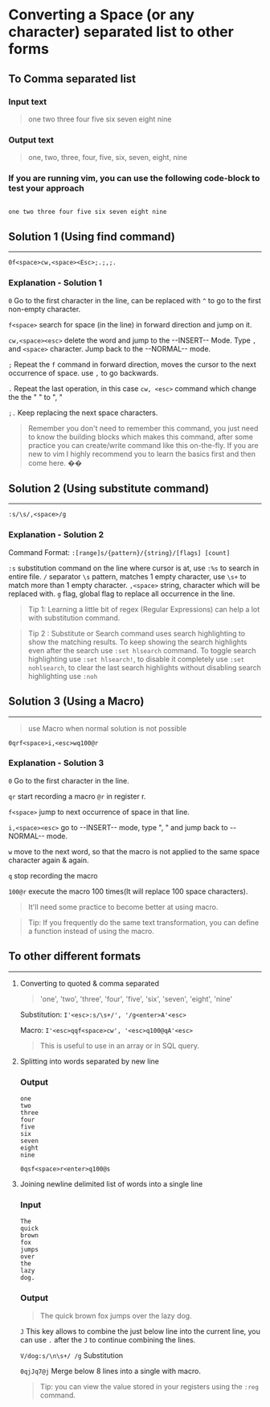 # Converting a Space (or any character) separated list to other forms

## To Comma separated list

### Input text

> one two three four five six seven eight nine

### Output text

> one, two, three, four, five, six, seven, eight, nine

### If you are running vim, you can use the following code-block to test your approach

``` plain

one two three four five six seven eight nine

```

## Solution 1 (Using find command)

---

`0f<space>cw,<space><Esc>;.;,;.`

### Explanation - Solution 1

`0` Go to the first character in the line, can be replaced with `^` to go to the first non-empty character.

`f<space>` search for space (in the line) in forward direction and jump on it.

`cw,<space><esc>` delete the word and jump to the --INSERT-- Mode. Type `,` and `<space>` character. Jump back to the --NORMAL-- mode.

`;` Repeat the `f` command in forward direction, moves the cursor to the next occurrence of space. use `,` to go backwards.

`.` Repeat the last operation, in this case `cw, <esc>` command which change the the " " to ", "

`;.` Keep replacing the next space characters.

> Remember you don't need to remember this command, you just need to know the building blocks which makes this command, after some practice you can create/write command like this on-the-fly. If you are new to vim I highly recommend you to learn the basics first and then come here. ��

## Solution 2 (Using substitute command)

---

`:s/\s/,<space>/g`

### Explanation - Solution 2

Command Format: `:[range]s/{pattern}/{string}/[flags] [count]`

`:s` substitution command on the line where cursor is at, use `:%s` to search in entire file.
`/` separator
`\s` pattern, matches 1 empty character, use `\s+` to match more than 1 empty character.
`,<space>` string, character which will be replaced with.
`g` flag, global flag to replace all occurrence in the line.

> Tip 1: Learning a little bit of regex (Regular Expressions) can help a lot with substitution command.

> Tip 2 : Substitute or Search command uses search highlighting to show the matching results. To keep showing the search highlights even after the search use `:set hlsearch` command. To toggle search highlighting use `:set hlsearch!`, to disable it completely use `:set nohlsearch`, to clear the last search highlights without disabling search highlighting use `:noh`

## Solution 3 (Using a Macro)

---

> use Macro when normal solution is not possible

`0qrf<space>i,<esc>wq100@r`

### Explanation - Solution 3

`0` Go to the first character in the line.

`qr` start recording a macro `@r` in register r.

`f<space>` jump to next occurrence of space in that line.

`i,<space><esc>` go to --INSERT-- mode, type ", " and jump back to --NORMAL-- mode.

`w` move to the next word, so that the macro is not applied to the same space character again & again.

`q` stop recording the macro

`100@r` execute the macro 100 times(It will replace 100 space characters).

> It'll need some practice to become better at using macro.

> Tip: If you frequently do the same text transformation, you can define a function instead of using the macro.

## To other different formats

---

1. Converting to quoted & comma separated

    > 'one', 'two', 'three', 'four', 'five', 'six', 'seven', 'eight', 'nine'

    Substitution: `I'<esc>:s/\s+/', '/g<enter>A'<esc>`

    Macro: `I'<esc>qqf<space>cw', '<esc>q100@qA'<esc>`

    > This is useful to use in an array or in SQL query.

2. Splitting into words separated by new line
    
    ### Output

    ``` plain
    one
    two
    three
    four
    five
    six
    seven
    eight
    nine
    ```

    `0qsf<space>r<enter>q100@s`

3. Joining newline delimited list of words into a single line

    ### Input

    ``` plain
    The
    quick
    brown
    fox
    jumps
    over
    the
    lazy
    dog.
    ```

    ### Output

    >  The quick brown fox jumps over the lazy dog.

    `J` This key allows to combine the just below line into the current line, you can use `.` after the `J` to continue combining the lines.

    `V/dog:s/\n\s+/ /g` Substitution

    `0qjJq7@j` Merge below 8 lines into a single with macro.

    > Tip: you can view the value stored in your registers using the `:reg` command.
